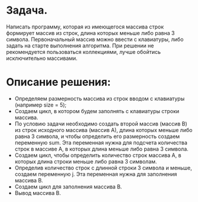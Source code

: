 # Задача. 
Написать программу, которая из имеющегося массива строк формирует массив из строк, длина которых меньше либо равна 3 символа. Первоначальный массив можно ввести с клавиатуры, либо задать на старте выполнения алгоритма. При решении не рекомендуется пользоваться коллекциями, лучше обойтись исключительно массивами.

# Описание решения:
* Определяем размерность массива из строк вводом с клавиатуры (например size = 5);
* Создаем цикл, в котором будем заполнять с клавиатуры строки массива.
* По условию задачи необходимо создать второй массив (массив В) из строк исходного массива (массив А), длина которых меньше либо равна 3 символа, и чтобы определить его размерность создаем переменную sum. Эта переменная нужна для подсчета количества строк в массиве А, в которых длина меньше либо равна 3 символа.
* Создаем цикл, чтобы определить количество строк массива А, в которых длина строки меньше либо равна 3 символам.
* Определив количество строк с длинной строки 3 символа и меньше, создаем переменную j. Эта переменная нужна для заполнения массива B.
* Создаем цикл для заполнения массива B.
* Вывод массива B.
